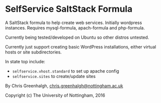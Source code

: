 # SelfService SaltStack Formula

A SaltStack formula to help create web services. Initially wordpress
instances. Requires mysql-formula, apach-formula and php-formula.

Currently being tested/developed on Ubuntu so other distros untested.

Currently just support creating basic WordPress installations, either
virtual hosts or site subdirectories.

In state top include:

- `selfservice.vhost.standard` to set up apache config
- `selfservice.sites` to create/update sites

By Chris Greenhalgh, chris.greenhalgh@nottingham.ac.uk

Copyright (c) The University of Nottingham, 2016

